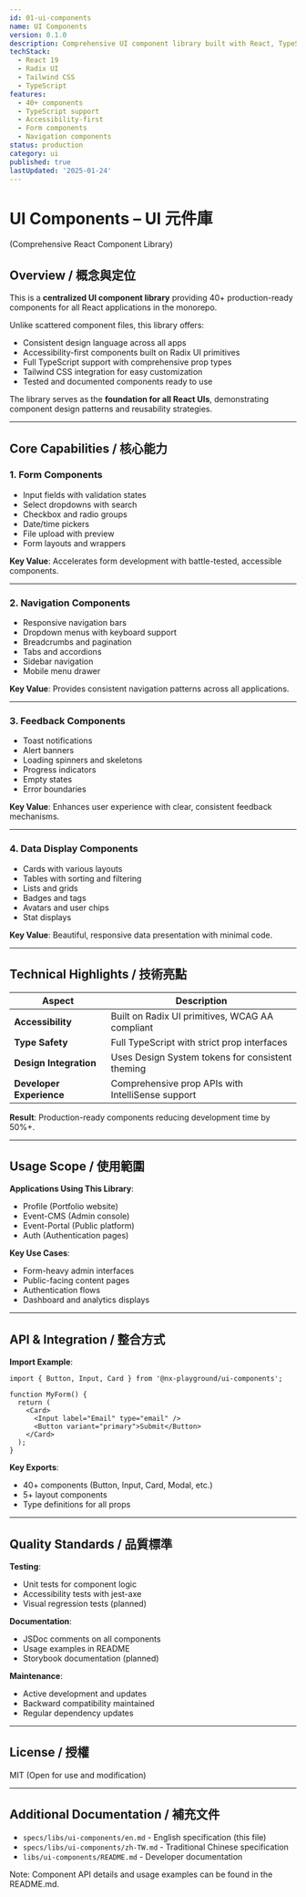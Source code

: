 ```yaml
---
id: 01-ui-components
name: UI Components
version: 0.1.0
description: Comprehensive UI component library built with React, TypeScript, and Radix UI primitives
techStack:
  - React 19
  - Radix UI
  - Tailwind CSS
  - TypeScript
features:
  - 40+ components
  - TypeScript support
  - Accessibility-first
  - Form components
  - Navigation components
status: production
category: ui
published: true
lastUpdated: '2025-01-24'
---
```


# UI Components – UI 元件庫

(Comprehensive React Component Library)

## Overview / 概念與定位

This is a **centralized UI component library** providing 40+ production-ready components for all React applications in the monorepo.

Unlike scattered component files, this library offers:
- Consistent design language across all apps
- Accessibility-first components built on Radix UI primitives
- Full TypeScript support with comprehensive prop types
- Tailwind CSS integration for easy customization
- Tested and documented components ready to use

The library serves as the **foundation for all React UIs**, demonstrating component design patterns and reusability strategies.

---

## Core Capabilities / 核心能力

### 1. Form Components

- Input fields with validation states
- Select dropdowns with search
- Checkbox and radio groups
- Date/time pickers
- File upload with preview
- Form layouts and wrappers

**Key Value**: Accelerates form development with battle-tested, accessible components.

---

### 2. Navigation Components

- Responsive navigation bars
- Dropdown menus with keyboard support
- Breadcrumbs and pagination
- Tabs and accordions
- Sidebar navigation
- Mobile menu drawer

**Key Value**: Provides consistent navigation patterns across all applications.

---

### 3. Feedback Components

- Toast notifications
- Alert banners
- Loading spinners and skeletons
- Progress indicators
- Empty states
- Error boundaries

**Key Value**: Enhances user experience with clear, consistent feedback mechanisms.

---

### 4. Data Display Components

- Cards with various layouts
- Tables with sorting and filtering
- Lists and grids
- Badges and tags
- Avatars and user chips
- Stat displays

**Key Value**: Beautiful, responsive data presentation with minimal code.

---

## Technical Highlights / 技術亮點

| Aspect                  | Description                                               |
| ----------------------- | --------------------------------------------------------- |
| **Accessibility**       | Built on Radix UI primitives, WCAG AA compliant           |
| **Type Safety**         | Full TypeScript with strict prop interfaces               |
| **Design Integration**  | Uses Design System tokens for consistent theming          |
| **Developer Experience** | Comprehensive prop APIs with IntelliSense support        |

**Result**: Production-ready components reducing development time by 50%+.

---

## Usage Scope / 使用範圍

**Applications Using This Library**:
- Profile (Portfolio website)
- Event-CMS (Admin console)
- Event-Portal (Public platform)
- Auth (Authentication pages)

**Key Use Cases**:
- Form-heavy admin interfaces
- Public-facing content pages
- Authentication flows
- Dashboard and analytics displays

---

## API & Integration / 整合方式

**Import Example**:
```tsx
import { Button, Input, Card } from '@nx-playground/ui-components';

function MyForm() {
  return (
    <Card>
      <Input label="Email" type="email" />
      <Button variant="primary">Submit</Button>
    </Card>
  );
}
```

**Key Exports**:
- 40+ components (Button, Input, Card, Modal, etc.)
- 5+ layout components
- Type definitions for all props

---

## Quality Standards / 品質標準

**Testing**:
- Unit tests for component logic
- Accessibility tests with jest-axe
- Visual regression tests (planned)

**Documentation**:
- JSDoc comments on all components
- Usage examples in README
- Storybook documentation (planned)

**Maintenance**:
- Active development and updates
- Backward compatibility maintained
- Regular dependency updates

---

## License / 授權

MIT (Open for use and modification)

---

## Additional Documentation / 補充文件

- `specs/libs/ui-components/en.md` - English specification (this file)
- `specs/libs/ui-components/zh-TW.md` - Traditional Chinese specification
- `libs/ui-components/README.md` - Developer documentation

Note: Component API details and usage examples can be found in the README.md.
